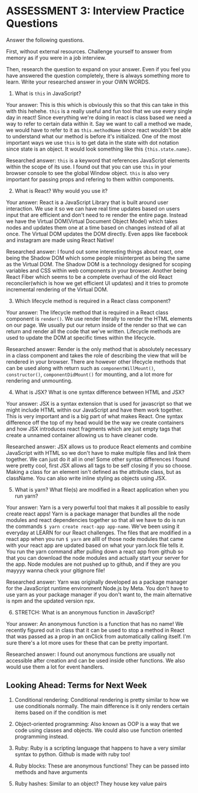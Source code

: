 # ASSESSMENT 3: Interview Practice Questions

Answer the following questions.

First, without external resources. Challenge yourself to answer from memory as if you were in a job interview.

Then, research the question to expand on your answer. Even if you feel you have answered the question completely, there is always something more to learn. Write your researched answer in your OWN WORDS.


1. What is `this` in JavaScript?

  Your answer: This is this which is obviously this so that this can take in this with this hehehe. `this` is a really useful and fun tool that we use every single day in react! Since everything we're doing in react is class based we need a way to refer to certain data within it. Say we want to call a method we made, we would have to refer to it as `this.methodName` since react wouldn't be able to understand what our method is before it's initialized. One of the most important ways we use `this` is to get data in the state with dot notation since state is an object. It would look something like this `{this.state.name}`. 

  Researched answer: `this` is a keyword that references JavaScript elements within the scope of its use. I found out that you can use `this` in your browser console to see the global Window object. `this` is also very important for passing props and refering to them within components.



2. What is React? Why would you use it?

  Your answer: React is a JavaScript Library that is built around user interaction. We use it so we can have real time updates based on users input that are efficient and don't need to re render the entire page. Instead we have the Virtual DOM(Virtual Document Object Model) which takes nodes and updates them one at a time based on changes instead of all at once. The Virtual DOM updates the DOM directly. Even apps like facebook and instagram are made using React Native!

  Researched answer: I found out some interesting things about react, one being the Shadow DOM which some people misinterpret as being the same as the Virtual DOM. The Shadow DOM is a technology designed for scoping variables and CSS within web components in your browser. Another being React Fiber which seems to be a complete overhaul of the old React reconciler(which is how we get efficient UI updates) and it tries to promote incremental rendering of the Virtual DOM. 



3. Which lifecycle method is required in a React class component?

  Your answer: The lifecycle method that is required in a React class component is `render()`. We use render literally to render the HTML elements on our page. We usually put our return inside of the render so that we can return and render all the code that we've written. Lifecycle methods are used to update the DOM at specific times within the lifecycle. 

  Researched answer: Render is the only method that is absolutely necessary in a class component and takes the role of describing the view that will be rendered in your browser. There are however other lifecycle methods that can be used along with return such as `componentWillMount()`, `constructor()`, `componentDidMount()` for mounting, and a lot more for rendering and unmounting.



4. What is JSX? What is one syntax difference between HTML and JSX?

  Your answer: JSX is a syntax extension that is used for javascript so that we might include HTML within our JavaScript and have them work together. This is very important and is a big part of what makes React. One syntax difference off the top of my head would be the way we create containers and how JSX introduces react fragments which are just empty tags that create a unnamed container allowing us to have cleaner code.

  Researched answer: JSX allows us to produce React elements and combine JavaScript with HTML so we don't have to make multiple files and link them together. We can just do it all in one! Some other syntax differences I found were pretty cool, first JSX allows all tags to be self closing if you so choose. Making a class for an element isn't defined as the attribute class, but as className. You can also write inline styling as objects using JSX.



5. What is yarn? What file(s) are modified in a React application when you run yarn?

  Your answer: Yarn is a very powerful tool that makes it all possible to easily create react apps! Yarn is a package manager that bundles all the node modules and react dependencies together so that all we have to do is run the commands `$ yarn create react-app app-name`. We've been using it everyday at LEARN for our React challenges. The files that are modified in a react app when you run `$ yarn` are allll of those node modules that came with your react app are updated based on what your yarn.lock file tells it. You run the yarn command after pulling down a react app from github so that you can download the node modules and actually start your server for the app. Node modules are not pushed up to github, and if they are you mayyyy wanna check your gitignore file!

  Researched answer: Yarn was originally developed as a package manager for the JavaScript runtime environment Node.js by Meta. You don't have to use yarn as your package manager if you don't want to, the main alternative is npm and the updated version npx. 



6. STRETCH: What is an anonymous function in JavaScript?

  Your answer: An anonymous function is a function that has no name! We recently figured out in class that it can be used to stop a method in React that was passed as a prop in an onClick from automatically calling itself. I'm sure there's a lot more uses for these that can be pretty important. 

  Researched answer: I found out anonymous functions are usually not accessible after creation and can be used inside other functions. We also would use them a lot for event handlers.


## Looking Ahead: Terms for Next Week

1. Conditional rendering: Conditional rendering is pretty similar to how we use conditionals normally. The main difference is it only renders certain items based on if the condition is met

2. Object-oriented programming: Also known as OOP is a way that we code using classes and objects. We could also use function oriented programming instead.

3. Ruby: Ruby is a scripting language that happens to have a very similar syntax to python. Github is made with ruby too!

4. Ruby blocks: These are anonymous functions! They can be passed into methods and have arguments

5. Ruby hashes: Similar to an object? They house key value pairs 
